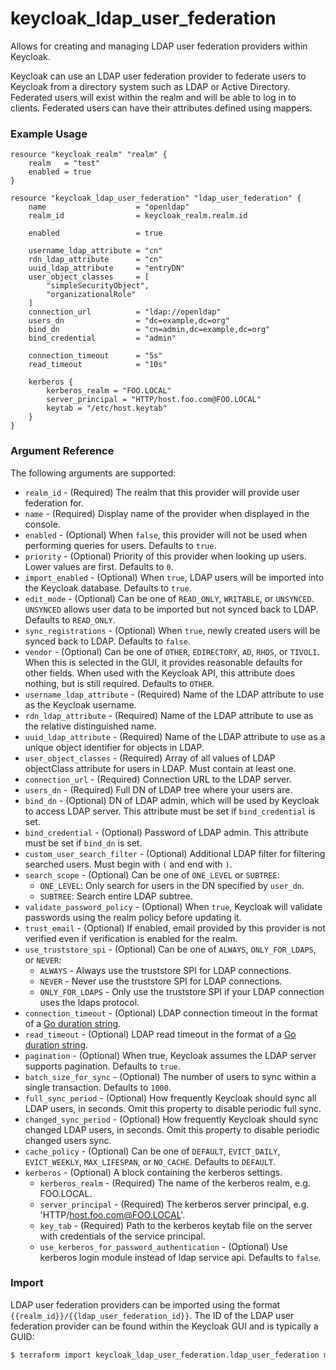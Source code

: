 # keycloak_ldap_user_federation

Allows for creating and managing LDAP user federation providers within Keycloak.

Keycloak can use an LDAP user federation provider to federate users to Keycloak
from a directory system such as LDAP or Active Directory. Federated users
will exist within the realm and will be able to log in to clients. Federated
users can have their attributes defined using mappers.

### Example Usage

```hcl
resource "keycloak_realm" "realm" {
    realm   = "test"
    enabled = true
}

resource "keycloak_ldap_user_federation" "ldap_user_federation" {
	name                    = "openldap"
	realm_id                = keycloak_realm.realm.id

	enabled                 = true

	username_ldap_attribute = "cn"
	rdn_ldap_attribute      = "cn"
	uuid_ldap_attribute     = "entryDN"
	user_object_classes     = [
		"simpleSecurityObject",
		"organizationalRole"
	]
	connection_url          = "ldap://openldap"
	users_dn                = "dc=example,dc=org"
	bind_dn                 = "cn=admin,dc=example,dc=org"
	bind_credential         = "admin"

	connection_timeout      = "5s"
	read_timeout            = "10s"

    kerberos {
        kerberos_realm = "FOO.LOCAL"
        server_principal = "HTTP/host.foo.com@FOO.LOCAL"
        keytab = "/etc/host.keytab"
    }
}
```

### Argument Reference

The following arguments are supported:

- `realm_id` - (Required) The realm that this provider will provide user federation for.
- `name` - (Required) Display name of the provider when displayed in the console.
- `enabled` - (Optional) When `false`, this provider will not be used when performing queries for users. Defaults to `true`.
- `priority` - (Optional) Priority of this provider when looking up users. Lower values are first. Defaults to `0`.
- `import_enabled` - (Optional) When `true`, LDAP users will be imported into the Keycloak database. Defaults to `true`.
- `edit_mode` - (Optional) Can be one of `READ_ONLY`, `WRITABLE`, or `UNSYNCED`. `UNSYNCED` allows user data to be imported but not synced back to LDAP. Defaults to `READ_ONLY`.
- `sync_registrations` - (Optional) When `true`, newly created users will be synced back to LDAP. Defaults to `false`.
- `vendor` - (Optional) Can be one of `OTHER`, `EDIRECTORY`, `AD`, `RHDS`, or `TIVOLI`. When this is selected in the GUI, it provides reasonable defaults for other fields. When used with the Keycloak API, this attribute does nothing, but is still required. Defaults to `OTHER`.
- `username_ldap_attribute` - (Required) Name of the LDAP attribute to use as the Keycloak username.
- `rdn_ldap_attribute` - (Required) Name of the LDAP attribute to use as the relative distinguished name.
- `uuid_ldap_attribute` - (Required) Name of the LDAP attribute to use as a unique object identifier for objects in LDAP.
- `user_object_classes` - (Required) Array of all values of LDAP objectClass attribute for users in LDAP. Must contain at least one.
- `connection_url` - (Required) Connection URL to the LDAP server.
- `users_dn` - (Required) Full DN of LDAP tree where your users are.
- `bind_dn` - (Optional) DN of LDAP admin, which will be used by Keycloak to access LDAP server. This attribute must be set if `bind_credential` is set.
- `bind_credential` - (Optional) Password of LDAP admin. This attribute must be set if `bind_dn` is set.
- `custom_user_search_filter` - (Optional) Additional LDAP filter for filtering searched users. Must begin with `(` and end with `)`.
- `search_scope` - (Optional) Can be one of `ONE_LEVEL` or `SUBTREE`:
    - `ONE_LEVEL`: Only search for users in the DN specified by `user_dn`.
    - `SUBTREE`: Search entire LDAP subtree.
- `validate_password_policy` - (Optional) When `true`, Keycloak will validate passwords using the realm policy before updating it.
- `trust_email` - (Optional) If enabled, email provided by this provider is not verified even if verification is enabled for the realm.
- `use_truststore_spi` - (Optional) Can be one of `ALWAYS`, `ONLY_FOR_LDAPS`, or `NEVER`:
    - `ALWAYS` - Always use the truststore SPI for LDAP connections.
    - `NEVER` - Never use the truststore SPI for LDAP connections.
    - `ONLY_FOR_LDAPS` - Only use the truststore SPI if your LDAP connection uses the ldaps protocol.
- `connection_timeout` - (Optional) LDAP connection timeout in the format of a [Go duration string](https://golang.org/pkg/time/#Duration.String).
- `read_timeout` - (Optional) LDAP read timeout in the format of a [Go duration string](https://golang.org/pkg/time/#Duration.String).
- `pagination` - (Optional) When true, Keycloak assumes the LDAP server supports pagination. Defaults to `true`.
- `batch_size_for_sync` - (Optional) The number of users to sync within a single transaction. Defaults to `1000`.
- `full_sync_period` - (Optional) How frequently Keycloak should sync all LDAP users, in seconds. Omit this property to disable periodic full sync.
- `changed_sync_period` - (Optional) How frequently Keycloak should sync changed LDAP users, in seconds. Omit this property to disable periodic changed users sync.
- `cache_policy` - (Optional) Can be one of `DEFAULT`, `EVICT_DAILY`, `EVICT_WEEKLY`, `MAX_LIFESPAN`, or `NO_CACHE`. Defaults to `DEFAULT`.
- `kerberos` - (Optional) A block containing the kerberos settings.
  - `kerberos_realm` - (Required) The name of the kerberos realm, e.g. FOO.LOCAL.
  - `server_principal` - (Required) The kerberos server principal, e.g. 'HTTP/host.foo.com@FOO.LOCAL'.
  - `key_tab` - (Required) Path to the kerberos keytab file on the server with credentials of the service principal.
  - `use_kerberos_for_password_authentication` - (Optional) Use kerberos login module instead of ldap service api. Defaults to `false`.

### Import

LDAP user federation providers can be imported using the format `{{realm_id}}/{{ldap_user_federation_id}}`.
The ID of the LDAP user federation provider can be found within the Keycloak GUI and is typically a GUID:

```bash
$ terraform import keycloak_ldap_user_federation.ldap_user_federation my-realm/af2a6ca3-e4d7-49c3-b08b-1b3c70b4b860
```
